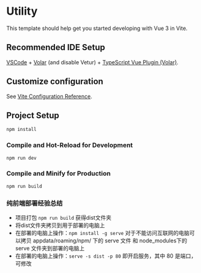 # Utility

This template should help get you started developing with Vue 3 in Vite.

## Recommended IDE Setup

[VSCode](https://code.visualstudio.com/) + [Volar](https://marketplace.visualstudio.com/items?itemName=Vue.volar) (and disable Vetur) + [TypeScript Vue Plugin (Volar)](https://marketplace.visualstudio.com/items?itemName=Vue.vscode-typescript-vue-plugin).

## Customize configuration

See [Vite Configuration Reference](https://vitejs.dev/config/).

## Project Setup

```sh
npm install
```

### Compile and Hot-Reload for Development

```sh
npm run dev
```

### Compile and Minify for Production

```sh
npm run build
```

### 纯前端部署经验总结

* 项目打包 `npm run build` 获得dist文件夹
* 将dist文件夹拷贝到用于部署的电脑上
* 在部署的电脑上操作：`npm install -g serve` 对于不能访问互联网的电脑可以拷贝 appdata/roaming/npm/ 下的 serve 文件 和 node_modules下的 serve 文件夹到部署的电脑上
* 在部署的电脑上操作：`serve -s dist -p 80`  即开启服务，其中 80 是端口，可修改